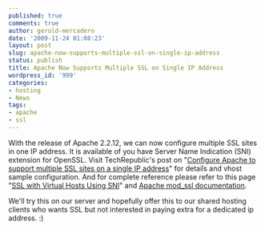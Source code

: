 ```yaml
---
published: true
comments: true
author: gerold-mercadero
date: '2009-11-24 01:08:23'
layout: post
slug: apache-now-supports-multiple-ssl-on-single-ip-address
status: publish
title: Apache Now Supports Multiple SSL on Single IP Address
wordpress_id: '999'
categories:
- hosting
- News
tags:
- apache
- ssl
---
```


With the release of Apache 2.2.12, we can now configure multiple SSL sites in one IP address.  It is available of you have Server Name Indication (SNI) extension for OpenSSL.  Visit TechRepublic's post on "[Configure Apache to support multiple SSL sites on a single IP address](http://blogs.techrepublic.com.com/opensource/?p=987)" for details and vhost sample configuration.  And for complete reference please refer to this page "[SSL with Virtual Hosts Using SNI](http://wiki.apache.org/httpd/NameBasedSSLVHostsWithSNI)" and [Apache mod_ssl documentation](http://httpd.apache.org/docs/2.2/mod/mod_ssl.html#sslstrictsnivhostcheck).

We'll try this on our server and hopefully offer this to our shared hosting clients who wants SSL but not interested in paying extra for a dedicated ip address.  :)


